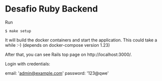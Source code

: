 # Desafio Ruby Backend

Run

```
$ make setup
```

It will build the docker containers and start the application. This could take a while :-)
(depends on docker-compose version 1.23)

After that, you can see Rails top page on http://localhost:3000/.

Login with credentials:

email: 'admin@example.com'
password: '123@qwe'
